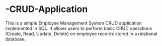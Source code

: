 # -CRUD-Application
This is a simple Employee Management System CRUD application implemented in SQL. It allows users to perform basic CRUD operations (Create, Read, Update, Delete) on employee records stored in a relational database.
